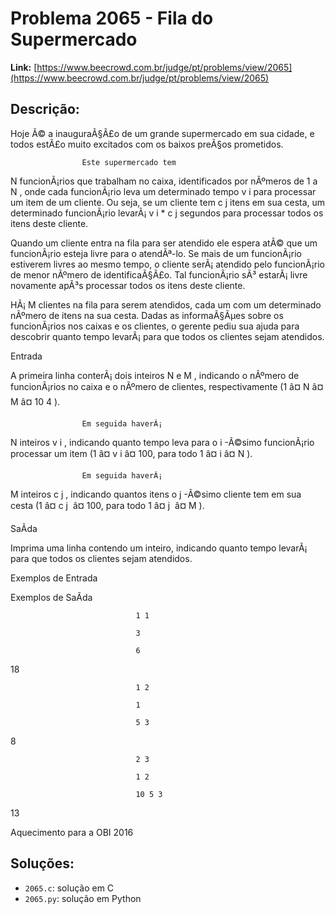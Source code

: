 # Problema 2065 - Fila do Supermercado

**Link:** [https://www.beecrowd.com.br/judge/pt/problems/view/2065](https://www.beecrowd.com.br/judge/pt/problems/view/2065)

## Descrição:
Hoje Ã© a inauguraÃ§Ã£o de um grande supermercado em sua cidade, e todos estÃ£o muito excitados com os baixos preÃ§os prometidos.



                    Este supermercado tem 
N
 funcionÃ¡rios que trabalham no caixa, identificados por nÃºmeros de 1 a 
N
, onde cada funcionÃ¡rio leva um determinado tempo 
v
i
 para processar um item de um cliente. Ou seja, se um cliente tem 
c
j
 itens em sua cesta, um determinado funcionÃ¡rio levarÃ¡ 
v
i
*
c
j
 segundos para processar todos os itens deste cliente.
                


Quando um cliente entra na fila para ser atendido ele espera atÃ© que um funcionÃ¡rio esteja livre para o atendÃª-lo. Se mais de um funcionÃ¡rio estiverem livres ao mesmo tempo, o cliente serÃ¡ atendido pelo funcionÃ¡rio de menor nÃºmero de identificaÃ§Ã£o. Tal funcionÃ¡rio sÃ³ estarÃ¡ livre novamente apÃ³s processar todos os itens deste cliente.


HÃ¡ 
M
 clientes na fila para serem atendidos, cada um com um determinado nÃºmero de itens na sua cesta. Dadas as informaÃ§Ãµes sobre os funcionÃ¡rios nos caixas e os clientes, o gerente pediu sua ajuda para descobrir quanto tempo levarÃ¡ para que todos os clientes sejam atendidos.




Entrada




A primeira linha conterÃ¡ dois inteiros 
N
 e 
M
, indicando o nÃºmero de funcionÃ¡rios no caixa e o nÃºmero de clientes, respectivamente (1 â¤ 
N
 â¤ 
M
 â¤ 10
4
).



                    Em seguida haverÃ¡ 
N
 inteiros 
v
i
, indicando quanto tempo leva para o 
i
-Ã©simo funcionÃ¡rio processar um item (1 â¤ 
v
i
 â¤ 100, para todo 1 â¤
 i
 â¤ 
N
).
                



                    Em seguida haverÃ¡ 
M
 inteiros 
c
j
, indicando quantos itens o 
j
-Ã©simo cliente tem em sua cesta (1 â¤ 
c
j
 â¤ 100, para todo 1 â¤ 
j
 â¤ 
M
).
                




SaÃ­da




Imprima uma linha contendo um inteiro, indicando quanto tempo levarÃ¡ para que todos os clientes sejam atendidos.












Exemplos de Entrada


Exemplos de SaÃ­da













                                1 1

                                3

                                6
                            






18























                                1 2

                                1

                                5 3
                            






8























                                2 3

                                1 2

                                10 5 3
                            






13










Aquecimento para a OBI 2016

## Soluções:
- `2065.c`: solução em C
- `2065.py`: solução em Python
